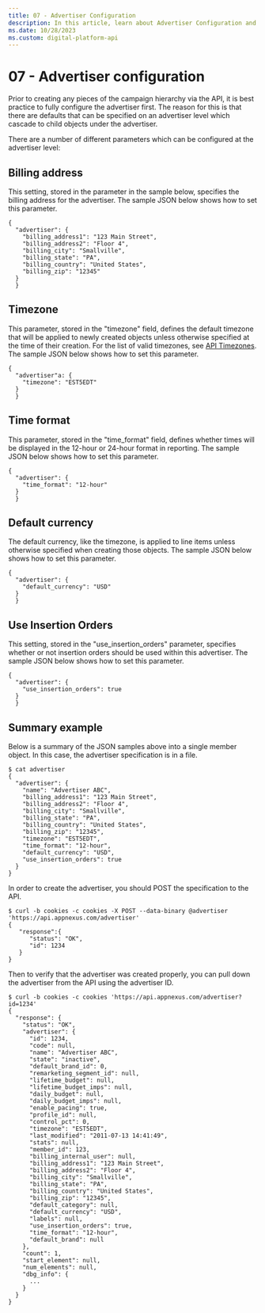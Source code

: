 ```yaml
---
title: 07 - Advertiser Configuration
description: In this article, learn about Advertiser Configuration and explore detailed information about the various parameters configured at the advertiser level.
ms.date: 10/28/2023
ms.custom: digital-platform-api
---
```


# 07 - Advertiser configuration

Prior to creating any pieces of the campaign hierarchy via the API, it is best practice to fully configure the advertiser first. The reason for this is that there are defaults that can be specified on an advertiser level which cascade to child objects under the advertiser.

There are a number of different parameters which can be configured at the advertiser level:

## Billing address

This setting, stored in the parameter in the sample below, specifies the billing address for the advertiser. The sample JSON below shows how to set this parameter.

```
{
  "advertiser": {
    "billing_address1": "123 Main Street",
    "billing_address2": "Floor 4",
    "billing_city": "Smallville",
    "billing_state": "PA",
    "billing_country": "United States",
    "billing_zip": "12345"
  }
  }
```

## Timezone

This parameter, stored in the "timezone" field, defines the default timezone that will be applied to newly created objects unless otherwise specified at the time of their creation. For the list of valid timezones, see [API Timezones](api-timezones.md). The sample JSON below shows how to set this parameter.

```
{
  "advertiser"a: {
    "timezone": "EST5EDT"
  }
  }
```

## Time format

This parameter, stored in the "time_format" field, defines whether times will be displayed in the 12-hour or 24-hour format in reporting. The sample JSON below shows how to set this parameter.

```
{
  "advertiser": {
    "time_format": "12-hour"
  }
  }
```

## Default currency

The default currency, like the timezone, is applied to line items unless otherwise specified when creating those objects. The sample JSON below shows how to set this parameter.

```
{
  "advertiser": {
    "default_currency": "USD"
  }
  }
```

## Use Insertion Orders

This setting, stored in the "use_insertion_orders" parameter, specifies whether or not insertion orders should be used within this advertiser. The sample JSON below shows how to set this parameter.

```
{
  "advertiser": {
    "use_insertion_orders": true
  }
  }
```

## Summary example

Below is a summary of the JSON samples above into a single member object. In this case, the advertiser specification is in a file.

```
$ cat advertiser
{
  "advertiser": {
    "name": "Advertiser ABC",
    "billing_address1": "123 Main Street",
    "billing_address2": "Floor 4",
    "billing_city": "Smallville",
    "billing_state": "PA",
    "billing_country": "United States",
    "billing_zip": "12345",
    "timezone": "EST5EDT",
    "time_format": "12-hour",
    "default_currency": "USD",
    "use_insertion_orders": true
  }
}
```

In order to create the advertiser, you should POST the specification to the API.

```
$ curl -b cookies -c cookies -X POST --data-binary @advertiser 'https://api.appnexus.com/advertiser'
{
   "response":{
      "status": "OK",
      "id": 1234
   }
}
```

Then to verify that the advertiser was created properly, you can pull down the advertiser from the API using the advertiser ID.

```
$ curl -b cookies -c cookies 'https://api.appnexus.com/advertiser?id=1234'
{
  "response": {
    "status": "OK",
    "advertiser": {
      "id": 1234,
      "code": null,
      "name": "Advertiser ABC",
      "state": "inactive",
      "default_brand_id": 0,
      "remarketing_segment_id": null,
      "lifetime_budget": null,
      "lifetime_budget_imps": null,
      "daily_budget": null,
      "daily_budget_imps": null,
      "enable_pacing": true,
      "profile_id": null,
      "control_pct": 0,
      "timezone": "EST5EDT",
      "last_modified": "2011-07-13 14:41:49",
      "stats": null,
      "member_id": 123,
      "billing_internal_user": null,
      "billing_address1": "123 Main Street",
      "billing_address2": "Floor 4",
      "billing_city": "Smallville",
      "billing_state": "PA",
      "billing_country": "United States",
      "billing_zip": "12345",
      "default_category": null,
      "default_currency": "USD",
      "labels": null,
      "use_insertion_orders": true,
      "time_format": "12-hour",
      "default_brand": null
    },
    "count": 1,
    "start_element": null,
    "num_elements": null,
    "dbg_info": {
      ...
    }
  }
}
```
